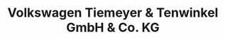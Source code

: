 ---
title: "Volkswagen Tiemeyer & Tenwinkel GmbH & Co. KG"
url: /marl/volkswagen-tiemeyer-und-tenwinkel-gmbh-und-co-kg/
shop: Autohaus
---